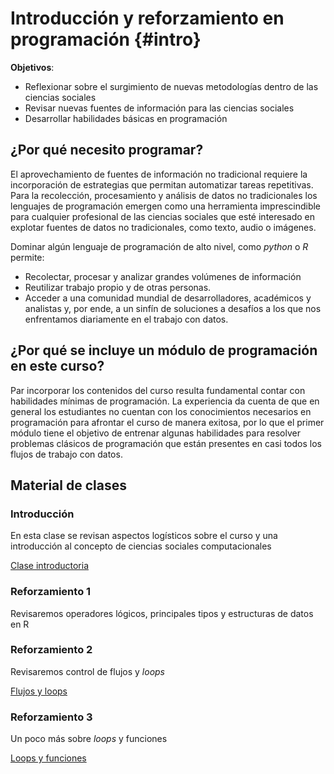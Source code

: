 # Introducción y reforzamiento en programación {#intro}

**Objetivos**:

- Reflexionar sobre el surgimiento de nuevas metodologías dentro de las ciencias sociales
- Revisar nuevas fuentes de información para las ciencias sociales 
- Desarrollar habilidades básicas en programación 


## ¿Por qué necesito programar?

El aprovechamiento de fuentes de información no tradicional requiere la incorporación de estrategias que permitan automatizar tareas repetitivas. Para la recolección, procesamiento y análisis de datos no tradicionales los lenguajes de programación emergen como una herramienta imprescindible para cualquier profesional de las ciencias sociales que esté interesado en explotar fuentes de datos no tradicionales, como texto, audio o imágenes.  

Dominar algún lenguaje de programación de alto nivel, como *python* o *R* permite:

- Recolectar, procesar y analizar grandes volúmenes de información
- Reutilizar trabajo propio y de otras personas.
- Acceder a una comunidad mundial de desarrolladores, académicos y analistas y, por ende, a un sinfín de soluciones a desafíos a los que nos enfrentamos diariamente en el trabajo con datos.  

## ¿Por qué se incluye un módulo de programación en este curso?

Par incorporar los contenidos del curso resulta fundamental contar con habilidades mínimas de programación. La experiencia da cuenta de que en general los estudiantes no cuentan con los conocimientos necesarios en programación para afrontar el curso de manera exitosa, por lo que el primer módulo tiene el objetivo de entrenar algunas habilidades para resolver problemas clásicos de programación que están presentes en casi todos los flujos de trabajo con datos.  

## Material de clases 

### Introducción

En esta clase se revisan aspectos logísticos sobre el curso y una introducción al concepto de ciencias sociales computacionales

[Clase introductoria](https://curso-facso.github.io/01-introduccion/#1)

### Reforzamiento 1

Revisaremos operadores lógicos, principales tipos y estructuras de datos en R  

### Reforzamiento 2

Revisaremos control de flujos y *loops*

[Flujos y loops](https://curso-facso.github.io/02-reforzamiento-progra/#1)

### Reforzamiento 3

Un poco más sobre *loops* y funciones 

[Loops y funciones](https://curso-facso.github.io/03-reforzamiento-progra/#1)


